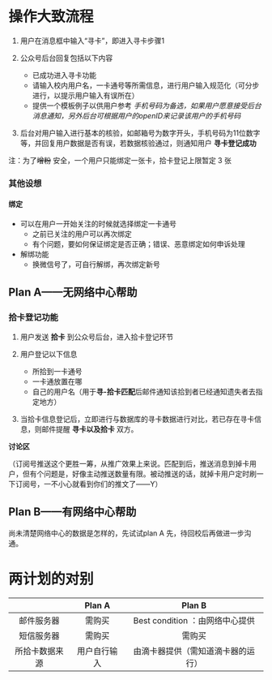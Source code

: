 # 操作大致流程

1. 用户在消息框中输入“寻卡”，即进入寻卡步骤1
2. 公众号后台回复包括以下内容

   * 已成功进入寻卡功能
   * 请输入校内用户名，一卡通号等所需信息，进行用户输入规范化（可分步进行，以提示用户输入有误所在）
   * 提供一个模板例子以供用户参考
     _手机号码为备选，如果用户愿意接受后台消息通知，另外后台可根据用户的openID来记录该用户的手机号码_
3. 后台对用户输入进行基本的核验，如邮箱号为数字开头，手机号码为11位数字等，并回复用户数据是否有误，若数据核验通过，则通知用户 **寻卡登记成功**

注：为了~~增粉~~ 安全，一个用户只能绑定一张卡，拾卡登记上限暂定 3 张

### 其他设想

#### 绑定

* 可以在用户一开始关注的时候就选择绑定一卡通号
  * 之前已关注的用户可以再次绑定
  * 有个问题，要如何保证绑定是否正确；错误、恶意绑定如何申诉处理
* 解绑功能
  * 换微信号了，可自行解绑，再次绑定新号

## Plan A——无网络中心帮助 

### 拾卡登记功能

   1. 用户发送 **拾卡** 到公众号后台，进入拾卡登记环节

   2. 用户登记以下信息

      * 所拾到一卡通号
      * 一卡通放置在哪
      * 自己的用户名（用于**寻-拾卡匹配**后邮件通知该拾到者已经通知遗失者去指定地方）

   3. 当拾卡信息登记后，立即进行与数据库的寻卡数据进行对比，若已存在寻卡信息，则邮件提醒 **寻卡以及拾卡** 双方。


**讨论区**

（订阅号推送这个更胜一筹，从推广效果上来说。匹配到后，推送消息到掉卡用户，但有个问题是，好像主动推送数量有限。被动推送的话，就掉卡用户定时刷一下订阅号，一不小心就看到你们的推文了——Y）

## Plan B——有网络中心帮助 

尚未清楚网络中心的数据是怎样的，先试试plan A 先，待回校后再做进一步沟通。

#  两计划的对别

|         | Plan A |         Plan B          |
| :-----: | :----: | :---------------------: |
|  邮件服务器  |  需购买   | Best condition ：由网络中心提供 |
|  短信服务器  |  需购买   |           需购买           |
| 所拾卡数据来源 | 用户自行输入 |    由滴卡器提供（需知道滴卡器的运行）    |
